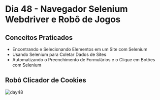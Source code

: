 # Dia 48 - Navegador Selenium Webdriver e Robô de Jogos
## Conceitos Praticados
- Encontrando e Selecionando Elementos em um Site com Selenium
- Usando Selenium para Coletar Dados de Sites
- Automatizando o Preenchimento de Formulários e o Clique em Botões com Selenium
## Robô Clicador de Cookies
![day48](https://user-images.githubusercontent.com/98851253/158495341-fa75c361-84c5-406d-b85e-a8462fc16664.gif)
